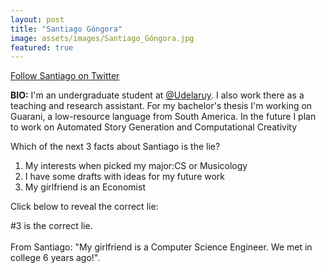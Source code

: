```yaml
---
layout: post
title: "Santiago Góngora"
image: assets/images/Santiago_Góngora.jpg
featured: true
---
```


<a href="https://twitter.com/sgongora27">Follow Santiago on Twitter</a>

**BIO:** I'm an undergraduate student at [@Udelaruy](https://twitter.com/UdelaRuy/). I also work there as a teaching and research assistant.  For my bachelor's thesis I'm working on Guarani, a low-resource language from South America. In the future I plan to work on Automated Story Generation and Computational Creativity

Which of the next 3 facts about Santiago is the lie?

1. My interests when picked my major:CS or Musicology
2. I have some drafts with ideas for my future work
3. My girlfriend is an Economist



Click below to reveal the correct lie:

<span class="spoiler">#3 is the correct lie. <br><br>From Santiago: "My girlfriend is a Computer Science Engineer. We met in college 6 years ago!"</span>.